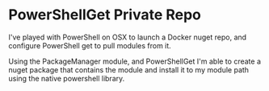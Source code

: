 # PowerShellGet Private Repo

I've played with PowerShell on OSX to launch a Docker nuget repo, and configure PowerShell get to pull modules from it.

Using the PackageManager module, and PowerShellGet I'm able to create a nuget package that contains the module and install it to my module path using the native powershell library.
